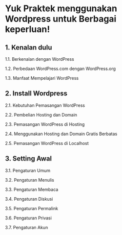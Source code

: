 # Yuk Praktek menggunakan Wordpress untuk Berbagai keperluan!
## 1. Kenalan dulu
1.1. Berkenalan dengan WordPress

1.2. Perbedaan WordPress.com dengan WordPress.org

1.3. Manfaat Mempelajari WordPress
## 2. Install Wordpress
2.1. Kebutuhan Pemasangan WordPress

2.2. Pembelian Hosting dan Domain

2.3. Pemasangan WordPress di Hosting

2.4. Menggunakan Hosting dan Domain Gratis Berbatas

2.5. Pemasangan WordPress di Localhost
## 3. Setting Awal
3.1. Pengaturan Umum

3.2. Pengaturan Menulis

3.3. Pengaturan Membaca

3.4. Pengaturan Diskusi

3.5. Pengaturan Permalink

3.6. Pengaturan Privasi

3.7. Pengaturan Akun
